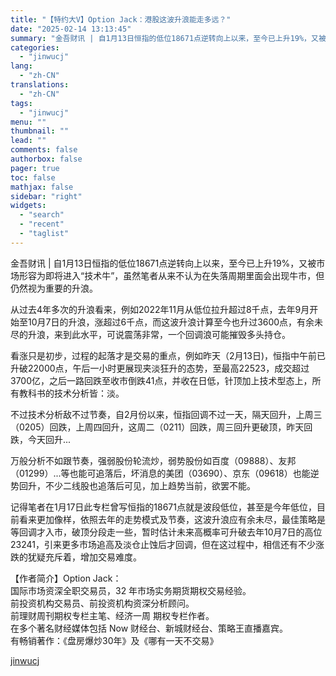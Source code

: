 ```yaml
---
title: "【特约大V】Option Jack：港股这波升浪能走多远？"
date: "2025-02-14 13:13:45"
summary: "金吾财讯 | 自1月13日恒指的低位18671点逆转向上以来，至今已上升19%，又被市场形容为即将进..."
categories:
  - "jinwucj"
lang:
  - "zh-CN"
translations:
  - "zh-CN"
tags:
  - "jinwucj"
menu: ""
thumbnail: ""
lead: ""
comments: false
authorbox: false
pager: true
toc: false
mathjax: false
sidebar: "right"
widgets:
  - "search"
  - "recent"
  - "taglist"
---
```


金吾财讯 | 自1月13日恒指的低位18671点逆转向上以来，至今已上升19%，又被市场形容为即将进入“技术牛”，虽然笔者从来不认为在失落周期里面会出现牛市，但仍然视为重要的升浪。  
  
从过去4年多次的升浪看来，例如2022年11月从低位拉升超过8千点，去年9月开始至10月7日的升浪，涨超过6千点，而这波升浪计算至今也升过3600点，有余未尽的升浪，来到此水平，可说震荡非常，一个回调浪可能摧毁多头持仓。  
  
看涨只是初步，过程的起落才是交易的重点，例如昨天（2月13日)，恒指中午前已升破22000点，午后一小时更展现夹淡狂升的态势，至最高22523，成交超过3700亿，之后一路回跌至收市倒跌41点，并收在日低，针顶加上技术型态上，所有教科书的技术分析皆：淡。  
  
不过技术分析敌不过节奏，自2月份以来，恒指回调不过一天，隔天回升，上周三（0205）回跌，上周四回升，这周二（0211）回跌，周三回升更破顶，昨天回跌，今天回升...  
  
万般分析不如跟节奏，强弱股份轮流炒，弱势股份如百度（09888）、友邦（01299）...等也能可追落后，坏消息的美团（03690）、京东（09618）也能逆势回升，不少二线股也追落后可见，加上趋势当前，欲罢不能。  
  
记得笔者在1月17日此专栏曾写恒指的18671点就是波段低位，甚至是今年低位，目前看来更加像样，依照去年的走势模式及节奏，这波升浪应有余未尽，最佳策略是等回调才入市，破顶分段走一些，暂时估计未来高概率可升破去年10月7日的高位23241，引来更多市场追高及淡仓止蚀后才回调，但在这过程中，相信还有不少涨跌的犹疑充斥着，增加交易难度。

  


【作者简介】Option Jack：  
国际市场资深全职交易员，32 年市场实务期货期权交易经验。  
前投资机构交易员、前投资机构资深分析顾问。  
前理财周刊期权专栏主笔、经济一周 期权专栏作者。  
在多个著名财经媒体包括 Now 财经台、新城财经台、策略王直播嘉宾。  
有畅销著作：《盘房爆炒30年》及《哪有一天不交易》

[jinwucj](https://sky.szfiu.com/info/hk/details/266267786)
